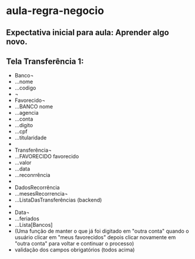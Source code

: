 # aula-regra-negocio
## Expectativa inicial para aula: Aprender algo novo.

## Tela Transferência 1:
- Banco¬
- ...nome
- ...codigo
- ¬
- Favorecido¬
- ...BANCO nome
- ...agencia
- ...conta
- ...digito
- ...cpf
- ...titularidade
- 
- Transferência¬
- ...FAVORECIDO favorecido
- ...valor
- ...data
- ...reconrrência
-
- DadosRecorrência
- ...mesesRecorrencia¬
- ...ListaDasTransferências (backend)
-
- Data¬
- ...feriados
- ...Lista[Bancos]
- (Uma função de manter o que já foi digitado em "outra conta" quando o usuário clicar em "meus favorecidos" depois clicar novamente em "outra conta" para voltar e continuar o processo)
- validação dos campos obrigatórios (todos acima)
